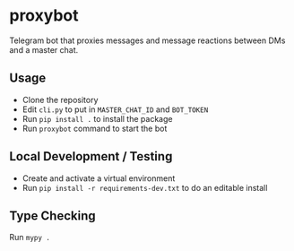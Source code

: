# proxybot

Telegram bot that proxies messages and message reactions between DMs and a master chat.

## Usage

- Clone the repository
- Edit `cli.py` to put in `MASTER_CHAT_ID` and `BOT_TOKEN`
- Run `pip install .` to install the package
- Run `proxybot` command to start the bot

## Local Development / Testing

- Create and activate a virtual environment
- Run `pip install -r requirements-dev.txt` to do an editable install

## Type Checking

Run `mypy .`
